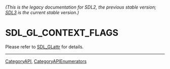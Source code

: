 ###### (This is the legacy documentation for SDL2, the previous stable version; [SDL3](https://wiki.libsdl.org/SDL3/) is the current stable version.)
# SDL_GL_CONTEXT_FLAGS

Please refer to [SDL_GLattr](SDL_GLattr) for details.

----
[CategoryAPI](CategoryAPI), [CategoryAPIEnumerators](CategoryAPIEnumerators)

